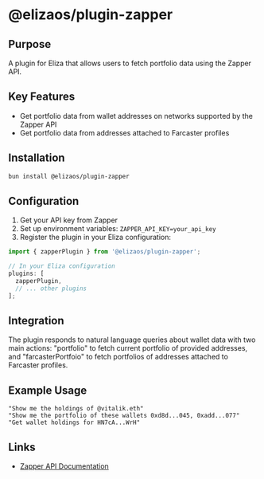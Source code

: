 # @elizaos/plugin-zapper

## Purpose

A plugin for Eliza that allows users to fetch portfolio data using the Zapper API.

## Key Features

- Get portfolio data from wallet addresses on networks supported by the Zapper API
- Get portfolio data from addresses attached to Farcaster profiles

## Installation

```bash
bun install @elizaos/plugin-zapper
```

## Configuration

1. Get your API key from Zapper
2. Set up environment variables: `ZAPPER_API_KEY=your_api_key`
3. Register the plugin in your Eliza configuration:

```typescript
import { zapperPlugin } from '@elizaos/plugin-zapper';

// In your Eliza configuration
plugins: [
  zapperPlugin,
  // ... other plugins
];
```

## Integration

The plugin responds to natural language queries about wallet data with two main actions: "portfolio" to fetch current portfolio of provided addresses, and "farcasterPortfoio" to fetch portfolios of addresses attached to Farcaster profiles.

## Example Usage

```plaintext
"Show me the holdings of @vitalik.eth"
"Show me the portfolio of these wallets 0xd8d...045, 0xadd...077"
"Get wallet holdings for HN7cA...WrH"
```

## Links

- [Zapper API Documentation](https://protocol.zapper.xyz/docs/api/)
